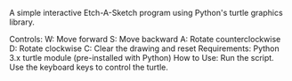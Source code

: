 A simple interactive Etch-A-Sketch program using Python's turtle graphics library.

Controls:
W: Move forward
S: Move backward
A: Rotate counterclockwise
D: Rotate clockwise
C: Clear the drawing and reset
Requirements:
Python 3.x
turtle module (pre-installed with Python)
How to Use:
Run the script.
Use the keyboard keys to control the turtle.

